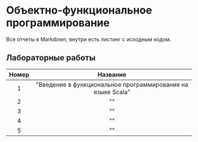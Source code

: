 # Объектно-функциональное программирование 

Все отчеты в Markdown, внутри есть листинг с исходным кодом.

## Лабораторные работы

| Номер         | Название      | 
|:-------------:|:-------------:| 
| 1             | "Введение в функциональное программирование на языке Scala" | 
| 2             | "" | 
| 3             | "" | 
| 4             | "" | 
| 5             | "" | 

